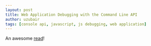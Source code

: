 ```yaml
--- 
layout: post
title: Web Application Debugging with the Command Line API
author: uzubair
tags: [console api, javascript, js debugging, web application]
---
```


An awesome [read](http://developer.telerik.com/content-types/tutorials/easier-web-application-debugging-command-line-api/?utm_source=javascriptweekly&utm_medium=email)!
